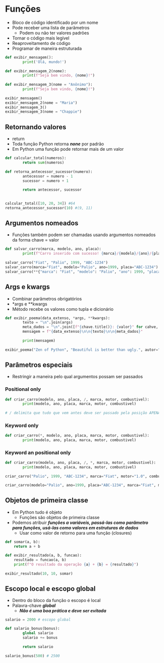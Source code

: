 # Funções

- Bloco de código identificado por um nome
- Pode receber uma lista de parâmetros
    - Podem ou não ter valores padrões
- Tornar o código mais legível
- Reaproveitamento de código
- Programar de maneira estruturada

```python
def exibir_mensagem():
		print('Olá, mundo!')
		
def exibir_mensagem_2(nome):
		print(f"Seja bem vindo, {nome}!")
		
def exibir_mensagem_3(nome = "Anônimo"):
		print(f"Seja bem vindo, {nome}!")
		
exibir_mensagem()
exibir_mensagem_2(nome = "Maria")
exibir_mensagem_3()
exibir_mensagem_3(nome = "Chappie")
```

## Retornando valores

- return
- Toda função Python retorna ***none*** por padrão
- Em Python uma função pode retornar mais de um valor

```python
def calcular_total(numeros):
		return sum(numeros)
		
def retorna_antecessor_sucessor(numero):
		antecessor = numero - 1
		sucessor = numero + 1
		
		return antecessor, sucessor
		
		
calcular_total([10, 20, 34]) #64
retorna_antecessor_sucessor(10) #(9, 11)
```

## Argumentos nomeados

- Funções também podem ser chamadas usando argumentos nomeados da forma chave = valor

```python
def salvar_carro(marca, modelo, ano, placa):
		print(f"Carro inserido com sucesso! {marca}/{modelo}/{ano}/{placa}")
		
salvar_carro("Fiat", "Palio", 1999, "ABC-1234")
salvar_carro(marca="Fiat", modelo="Palio", ano=1999, placa="ABC-1234")
salvar_carro(**{"marca": "Fiat", "modelo": "Palio", "ano": 1999, "placa": "ABC-1234"})
```

## Args e kwargs

- Combinar parâmetros obrigatórios
- *args e **kwargs
- Método recebe os valores como tupla e dicionário

```python
def exibir_poema(data_extenso, *args, **kwargs):
		texto = "\n".join(args)
		meta_dados = "\n".join([f"{chave.title()}: {valor}" for cahve, valor in kwargs.items()])
		mensagem = f"{data_extenso}\n\n{texto}\n\n{meta_dados}"
		
		print(mensagem)
		
exibir_poema("Zen of Python", "Beautiful is better than ugly.", autor="Tim Peters", ano = 1999)
```

## Parâmetros especiais

- Restringir a maneira pelo qual argumentos possam ser passados

### Positional only

```python
def criar_carro(modelo, ano, placa, /, marca, motor, combustivel):
		print(modelo, ano, placa, marca, motor, combustivel)
		
# / delimita que tudo que vem antes deve ser passado pela posição APENAS
```

### Keyword only

```python
def criar_carro(*, modelo, ano, placa, marca, motor, combustivel):
		print(modelo, ano, placa, marca, motor, combustivel)
```

### Keyword an positional only

```python
def criar_carro(modelo, ano, placa, /, *, marca, motor, combustivel):
		print(modelo, ano, placa, marca, motor, combustivel)
		
criar_carro("Palio", 1999, "ABC-1234", marca="Fiat", motor="1.0", combustivel="Gasolina") #válido

criar_carro(modelo="Palio", ano=1999, placa="ABC-1234", marca="Fiat", motor="1.0", combustivel="Gasolina") #inválido
```

## Objetos de primeira classe

- Em Python tudo é objeto
    - Funções são objetos de primeira classe
- Podemos atribuir ***funções a variáveis, passá-las como parâmetro para funções, usá-las como valores em estruturas de dados***
    - Usar como valor de retorno para uma função (closures)

```python
def somar(a, b):
	return a + b
	
def exibir_resultado(a, b, funcao):
	resultado = funcao(a, b)
	print(f"O resultado da operação {a} + {b} = {resultado}")
	
exibir_resultado(10, 10, somar)
```

## Escopo local e escopo global

- Dentro do bloco da função o escopo é local
- Palavra-chave ***global***
    - ***Não é uma boa prática e deve ser evitada***

```python
salario = 2000 # escopo global

def salario_bonus(bonus):
		global salario
		salario += bonus
		
		return salario
		
salario_bonus(500) # 2500
```